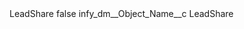 <?xml version="1.0" encoding="UTF-8"?>
<CustomMetadata xmlns="http://soap.sforce.com/2006/04/metadata" xmlns:xsi="http://www.w3.org/2001/XMLSchema-instance" xmlns:xsd="http://www.w3.org/2001/XMLSchema">
    <label>LeadShare</label>
    <protected>false</protected>
    <values>
        <field>infy_dm__Object_Name__c</field>
        <value xsi:type="xsd:string">LeadShare</value>
    </values>
</CustomMetadata>
